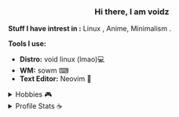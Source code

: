 <h3 align='center'>Hi there, I am voidz </h3>

**Stuff I have intrest in :**  Linux , Anime, Minimalism .

**Tools I use:**
  - **Distro:** void linux (lmao)💻
  - **WM:**  sowm ⌨
  - **Text Editor:** Neovim 💚


<details>
  <summary> Hobbies 🎮 </summary>
  <br/>
  <p align='center'> -> Programming, watching anime &  competitive gaming and occasionally reading some books </p>
</details>


<details>
  <summary> Profile Stats ☕</summary>
  <br/>
  <p align='center'><img src="https://github-readme-stats.vercel.app/api/?username=voidz7&layout=compact&show_icons=true&include_all_commits=true&hide_border=false&theme=cobalt" />  
</details>
